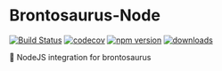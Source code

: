 # Brontosaurus-Node

[![Build Status](https://travis-ci.com/SudoDotDog/Brontosaurus-Node.svg?branch=master)](https://travis-ci.com/SudoDotDog/Brontosaurus-Node)
[![codecov](https://codecov.io/gh/SudoDotDog/Brontosaurus-Node/branch/master/graph/badge.svg)](https://codecov.io/gh/SudoDotDog/Brontosaurus-Node)
[![npm version](https://badge.fury.io/js/%40brontosaurus%2Fnode.svg)](https://badge.fury.io/js/%40brontosaurus%2Fnode)
[![downloads](https://img.shields.io/npm/dm/@brontosaurus/node.svg)](https://www.npmjs.com/package/@brontosaurus/node)

:tennis: NodeJS integration for brontosaurus
